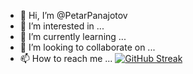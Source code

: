 - 👋 Hi, I’m @PetarPanajotov
- 👀 I’m interested in ...
- 🌱 I’m currently learning ...
- 💞️ I’m looking to collaborate on ...
- 📫 How to reach me ...
[![GitHub Streak](https://streak-stats.demolab.com?user=PetarPanajotov&theme=Javascript-dark&border_radius=5.5)](https://git.io/streak-stats)

<!---
PetarPanajotov/PetarPanajotov is a ✨ special ✨ repository because its `README.md` (this file) appears on your GitHub profile.
You can click the Preview link to take a look at your changes.
--->
